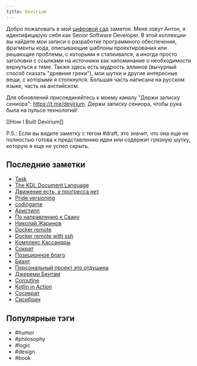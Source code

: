 ```yaml
---
title: Devirium
---
```


Добро пожаловать в мой [цифровой сад](https://maggieappleton.com/garden-history) заметок. Меня зовут Антон, я идентифицирую себя как Senior Software Developer. В этой коллекции вы найдете мои записи о разработке программного обеспечения, фрагменты кода, описывающие шаблоны проектирования или решающие проблемы, с которыми я сталкивался, а иногда просто заголовки с ссылками на источники как напоминание о необходимости вернуться к теме. Также здесь есть мудрость эллинов (вычурный способ сказать "древние греки"), мои шутки и другие интересные вещи, с которыми я столкнулся. Большая часть написана на русском языке, часть на английском.

Для обновлений присоединяйтесь к моему каналу "Держи записку сениора": https://t.me/devirium. Держи записку сениора, чтобы рука была на пульсе технологий!

[[How I Built Devirium]]

P.S.: Если вы видите заметку с тегом #draft, это значит, что она еще не полностью готова к представлению идеи или содержит грязную шутку, которую я еще не успел скрыть.

## Последние заметки
- [Task](2024-12/Task.md)
- [The KDL Document Language](2024-12/The-KDL-Document-Language.md)
- [Движение есть, а прогресса нет](2024-12/Движение-есть,-а-прогресса-нет.md)
- [Pride versioning](2024-12/Pride-versioning.md)
- [codingame](2024-12/codingame.md)
- [Аристипп](2024-12/Аристипп.md)
- [По направлению к Свану](2024-12/По-направлению-к-Свану.md)
- [Николай Жаринов](2024-12/Николай-Жаринов.md)
- [Docker remote](2024/2024-11/Docker-remote.md)
- [Docker remote with ssh](2024/2024-11/Docker-remote-with-ssh.md)
- [Комплекс Кассандры](2024-12/Комплекс-Кассандры.md)
- [Сократ](2024-12/Сократ.md)
- [Позиционное благо](2024-12/Позиционное-благо.md)
- [Биант](2024-12/Биант.md)
- [Персональный проект это отдушина](2024-12/Персональный-проект-это-отдушина.md)
- [Джереми Бентам](2024-12/Джереми-Бентам.md)
- [Coroutine](2024-12/Coroutine.md)
- [Kotlin in Action](2024-12/Kotlin-in-Action.md)
- [Сосикрат](2024/2024-11/Сосикрат.md)
- [Сисибрин](2024/2024-11/Сисибрин.md)


## Популярные тэги
- #humor
- #philosophy
- #logic
- #design
- #book
